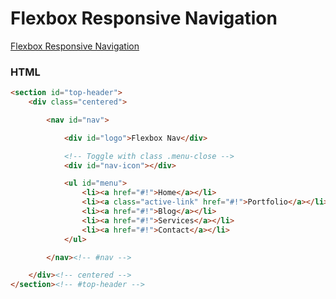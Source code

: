 # Flexbox Responsive Navigation

[Flexbox Responsive Navigation](https://simplu27.github.io/htmlx/1flex/flexnav)

### HTML

```html
<section id="top-header">
	<div class="centered">

		<nav id="nav">

			<div id="logo">Flexbox Nav</div>

			<!-- Toggle with class .menu-close -->
			<div id="nav-icon"></div> 

			<ul id="menu">
				<li><a href="#!">Home</a></li>
				<li><a class="active-link" href="#!">Portfolio</a></li>
				<li><a href="#!">Blog</a></li>
				<li><a href="#!">Services</a></li>
				<li><a href="#!">Contact</a></li>
			</ul>

		</nav><!-- #nav -->

	</div><!-- centered -->
</section><!-- #top-header -->
```
